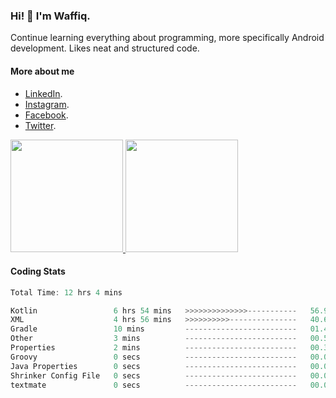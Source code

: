 ### Hi! 👋 I'm Waffiq.

Continue learning everything about programming, more specifically Android development. Likes neat and structured code.

#### More about me 
- [LinkedIn](https://www.linkedin.com/in/waffiqaziz/).
- [Instagram](https://www.instagram.com/waffiqaziz/).
- [Facebook](https://web.facebook.com/WaffiqAziz/).
- [Twitter](https://twitter.com/AzizWaffiq).

<p align="left">
<a href="https://github.com/waffiqaziz">
  <img height="180em" src="https://github-readme-stats-eight-theta.vercel.app/api?username=waffiqaziz&show_icons=true&theme=algolia&include_all_commits=true&count_private=true"/>
  <img height="180em" src="https://github-readme-stats-eight-theta.vercel.app/api/top-langs/?username=waffiqaziz&layout=compact&langs_count=8&theme=algolia"/>
</a>
</p>

#### Coding Stats
<!--START_SECTION:waka-->

```rust
Total Time: 12 hrs 4 mins

Kotlin                 6 hrs 54 mins   >>>>>>>>>>>>>>-----------   56.94 %
XML                    4 hrs 56 mins   >>>>>>>>>>---------------   40.68 %
Gradle                 10 mins         -------------------------   01.45 %
Other                  3 mins          -------------------------   00.53 %
Properties             2 mins          -------------------------   00.31 %
Groovy                 0 secs          -------------------------   00.07 %
Java Properties        0 secs          -------------------------   00.02 %
Shrinker Config File   0 secs          -------------------------   00.00 %
textmate               0 secs          -------------------------   00.00 %
```

<!--END_SECTION:waka-->
